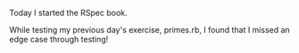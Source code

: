 Today I started the RSpec book.

While testing my previous day's exercise, primes.rb, I found that I missed an edge case through testing!